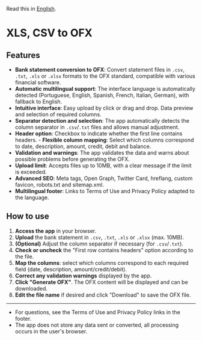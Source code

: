 Read this in [English](README.pt-BR.md).

# XLS, CSV to OFX

## Features

- **Bank statement conversion to OFX**: Convert statement files in `.csv`, `.txt`, `.xls` or `.xlsx` formats to the OFX standard, compatible with various financial software.
- **Automatic multilingual support**: The interface language is automatically detected (Portuguese, English, Spanish, French, Italian, German), with fallback to English.
- **Intuitive interface**: Easy upload by click or drag and drop. Data preview and selection of required columns.
- **Separator detection and selection**: The app automatically detects the column separator in `.csv`/`.txt` files and allows manual adjustment.
- **Header option**: Checkbox to indicate whether the first line contains headers. - **Flexible column mapping**: Select which columns correspond to date, description, amount, credit, debit and balance.
- **Validation and warnings**: The app validates the data and warns about possible problems before generating the OFX.
- **Upload limit**: Accepts files up to 10MB, with a clear message if the limit is exceeded.
- **Advanced SEO**: Meta tags, Open Graph, Twitter Card, hreflang, custom favicon, robots.txt and sitemap.xml.
- **Multilingual footer**: Links to Terms of Use and Privacy Policy adapted to the language.

## How to use

1. **Access the app** in your browser.
2. **Upload** the bank statement in `.csv`, `.txt`, `.xls` or `.xlsx` (max. 10MB).
3. **(Optional)** Adjust the column separator if necessary (for `.csv`/`.txt`).
4. **Check or uncheck** the "First row contains headers" option according to the file.
5. **Map the columns**: select which columns correspond to each required field (date, description, amount/credit/debit).
6. **Correct any validation warnings** displayed by the app.
7. **Click "Generate OFX"**. The OFX content will be displayed and can be downloaded.
8. **Edit the file name** if desired and click "Download" to save the OFX file.

---

- ​​For questions, see the Terms of Use and Privacy Policy links in the footer.
- The app does not store any data sent or converted, all processing occurs in the user's browser.
